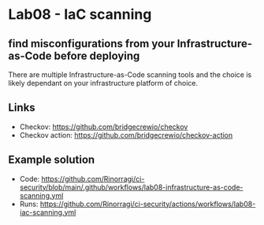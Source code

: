 # Lab08 - IaC scanning

## find misconfigurations from your Infrastructure-as-Code before deploying

There are multiple Infrastructure-as-Code scanning tools and the choice is likely dependant on your infrastructure platform of choice.

## Links

- Checkov: <https://github.com/bridgecrewio/checkov>
- Checkov action: <https://github.com/bridgecrewio/checkov-action>

## Example solution

- Code: <https://github.com/Rinorragi/ci-security/blob/main/.github/workflows/lab08-infrastructure-as-code-scanning.yml>
- Runs: <https://github.com/Rinorragi/ci-security/actions/workflows/lab08-iac-scanning.yml>
